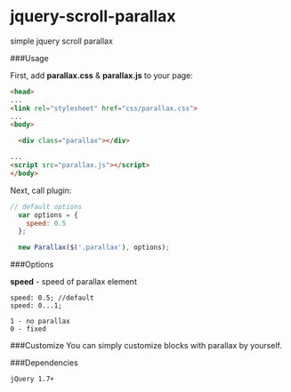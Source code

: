# jquery-scroll-parallax
simple jquery scroll parallax

###Usage

First, add **parallax.css** & **parallax.js** to your page:

```html
<head>
...
<link rel="stylesheet" href="css/parallax.css">
...
<body>

  <div class="parallax"></div>

...
<script src="parallax.js"></script>
</body>
```

Next, call plugin:

```js
// default options
  var options = {
    speed: 0.5
  };

  new Parallax($('.parallax'), options);
```

###Options

**speed** - speed of parallax element

```
speed: 0.5; //default
speed: 0...1;

1 - no parallax
0 - fixed 
``` 

###Customize
You can simply customize blocks with parallax by yourself.

###Dependencies
```
jQuery 1.7+
```

